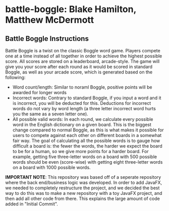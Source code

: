 # battle-boggle: Blake Hamilton, Matthew McDermott

## Battle Boggle Instructions
Battle Boggle is a twist on the classic Boggle word game. Players compete one at a time instead of all together in order to achieve the highest possible score. All scores are stored on a leaderboard, arcade-style. The game will give you your score after each round as it would be scored in standard Boggle, as well as your arcade score, which is generated based on the following:
- Word count/length: Similar to noraml Boggle, positive points will be awarded for longer words
- Incorrect words: Contrary to standard Boggle, if you input a word and it is incorrect, you will be deducted for this. Deductions for incorrect words do not vary by word length (a three letter incorrect word hurts you the same as a seven letter one).
- All possible valid words: In each round, we calculate every possible word in the English dictionary on a given board. This is the biggest change compared to normal Boggle, as this is what makes it possible for users to compete against each other on different boards in a somewhat fair way. The goal of calculating all the possible words is to gauge how difficult a board is: the fewer the words, the harder we expect the board to be for a human, so we give more points for a harder board. For example, getting five three-letter words on a board with 500 possible words should be even (score-wise) with getting eight three-letter words on a board with 1000 possible words.



**IMPORTANT NOTE**: This repository was based off of a seperate repository where the back end/business logic was developed. In order to add JavaFX, we needed to completely restructure the project, and we decided the best way to do this was to make a new repository with a toy JavaFX project, and then add all other code from there. This explains the large amount of code added in "Initial Commit".
